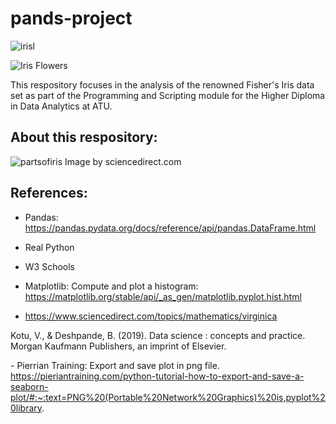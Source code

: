 # pands-project


![irisl](https://encrypted-tbn0.gstatic.com/images?q=tbn:ANd9GcRpTfCeXAg2M1NblVGoTo2gT-wrusoSgufS1AIbfKCFMFlXuO-dA97pX9Z_MSC7otrelK0&usqp=CAU)







![Iris Flowers](https://live.staticflickr.com/387/18749262238_59870d95bd_n.jpg)

This respository focuses in the analysis of the renowned Fisher's Iris data set as part of the Programming and Scripting module for the Higher Diploma in Data Analytics at ATU.

## About this respository:

![partsofiris](https://ars.els-cdn.com/content/image/3-s2.0-B9780128147610000034-f03-01-9780128147610.jpg)
Image by sciencedirect.com


## References:

- Pandas: https://pandas.pydata.org/docs/reference/api/pandas.DataFrame.html

- Real Python

- W3 Schools

- Matplotlib: 
Compute and plot a histogram: https://matplotlib.org/stable/api/_as_gen/matplotlib.pyplot.hist.html

- https://www.sciencedirect.com/topics/mathematics/virginica

Kotu, V., & Deshpande, B. (2019). Data science : concepts and practice. Morgan Kaufmann Publishers, an imprint of Elsevier.

‌- Pierrian Training:
Export and save plot in png file. https://pieriantraining.com/python-tutorial-how-to-export-and-save-a-seaborn-plot/#:~:text=PNG%20(Portable%20Network%20Graphics)%20is,pyplot%20library.
